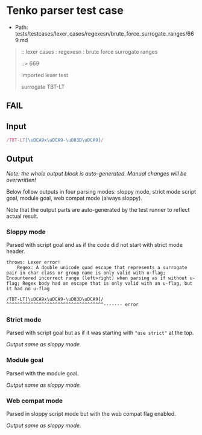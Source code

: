 # Tenko parser test case

- Path: tests/testcases/lexer_cases/regexesn/brute_force_surrogate_ranges/669.md

> :: lexer cases : regexesn : brute force surrogate ranges
>
> ::> 669
>
> Imported lexer test
>
> surrogate TBT-LT

## FAIL

## Input

`````js
/TBT-LT[\uDCA9x\uDCA9-\uD83D\uDCA9]/
`````

## Output

_Note: the whole output block is auto-generated. Manual changes will be overwritten!_

Below follow outputs in four parsing modes: sloppy mode, strict mode script goal, module goal, web compat mode (always sloppy).

Note that the output parts are auto-generated by the test runner to reflect actual result.

### Sloppy mode

Parsed with script goal and as if the code did not start with strict mode header.

`````
throws: Lexer error!
    Regex: A double unicode quad escape that represents a surrogate pair in char class or group name is only valid with u-flag; Encountered incorrect range (left>right) when parsing as if without u-flag; Regex body had an escape that is only valid with an u-flag, but it had no u-flag

/TBT-LT[\uDCA9x\uDCA9-\uD83D\uDCA9]/
^^^^^^^^^^^^^^^^^^^^^^^^^^^^^^^^^^^^------- error
`````

### Strict mode

Parsed with script goal but as if it was starting with `"use strict"` at the top.

_Output same as sloppy mode._

### Module goal

Parsed with the module goal.

_Output same as sloppy mode._

### Web compat mode

Parsed in sloppy script mode but with the web compat flag enabled.

_Output same as sloppy mode._
